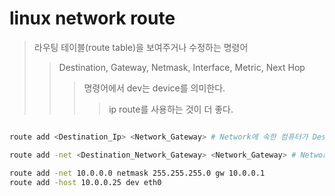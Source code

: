# linux network route

> 라우팅 테이블(route table)을 보여주거나 수정하는 명령어
>
> > Destination, Gateway, Netmask, Interface, Metric, Next Hop
> >
> > > 명령어에서 dev는 device를 의미한다.
> > >
> > > > ip route를 사용하는 것이 더 좋다.

```sh

route add <Destination_Ip> <Network_Gateway> # Network에 속한 컴퓨터가 Destination으로 메세지를 보낼 수 있게된다.

route add -net <Destination_Network_Gateway> <Network_Gateway> # Network에 속한 컴퓨터가 Destination_Network으로 메세지를 보낼 수 있게된다.

route add -net 10.0.0.0 netmask 255.255.255.0 gw 10.0.0.1
route add -host 10.0.0.25 dev eth0
```
